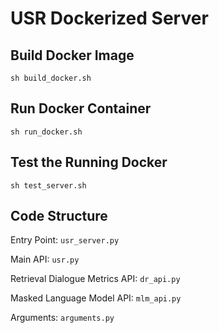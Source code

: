 # USR Dockerized Server

## Build Docker Image
```
sh build_docker.sh
```

## Run Docker Container
```
sh run_docker.sh
```

## Test the Running Docker 
```
sh test_server.sh
```

## Code Structure

Entry Point: `usr_server.py`

Main API: `usr.py`

Retrieval Dialogue Metrics API: `dr_api.py`

Masked Language Model API: `mlm_api.py`

Arguments: `arguments.py`

